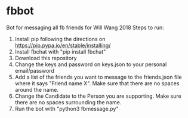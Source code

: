 # fbbot
Bot for messaging all fb friends for Will Wang 2018
Steps to run:
1. Install pip following the directions on https://pip.pypa.io/en/stable/installing/
2. Install fbchat with "pip install fbchat"
3. Download this repository
4. Change the keys and password on keys.json to your personal email/password
5. Add a list of the friends you want to message to the friends.json file where it says "Friend name X". Make sure that there are no spaces around the name.
6. Change the Candidate to the Person you are supporting. Make sure there are no spaces surrounding the name.
7. Run the bot with "python3 fbmessage.py"
